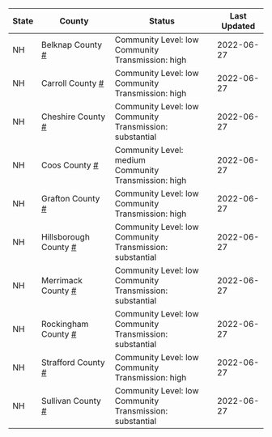 State | County | Status | Last Updated
--- | --- | --- | --- 
NH | Belknap County <a href="#belknap_county">#</a> | <a name="belknap_county"></a>Community Level: low<br/>Community Transmission: high | 2022-06-27
NH | Carroll County <a href="#carroll_county">#</a> | <a name="carroll_county"></a>Community Level: low<br/>Community Transmission: high | 2022-06-27
NH | Cheshire County <a href="#cheshire_county">#</a> | <a name="cheshire_county"></a>Community Level: low<br/>Community Transmission: substantial | 2022-06-27
NH | Coos County <a href="#coos_county">#</a> | <a name="coos_county"></a>Community Level: medium<br/>Community Transmission: high | 2022-06-27
NH | Grafton County <a href="#grafton_county">#</a> | <a name="grafton_county"></a>Community Level: low<br/>Community Transmission: high | 2022-06-27
NH | Hillsborough County <a href="#hillsborough_county">#</a> | <a name="hillsborough_county"></a>Community Level: low<br/>Community Transmission: substantial | 2022-06-27
NH | Merrimack County <a href="#merrimack_county">#</a> | <a name="merrimack_county"></a>Community Level: low<br/>Community Transmission: substantial | 2022-06-27
NH | Rockingham County <a href="#rockingham_county">#</a> | <a name="rockingham_county"></a>Community Level: low<br/>Community Transmission: substantial | 2022-06-27
NH | Strafford County <a href="#strafford_county">#</a> | <a name="strafford_county"></a>Community Level: low<br/>Community Transmission: high | 2022-06-27
NH | Sullivan County <a href="#sullivan_county">#</a> | <a name="sullivan_county"></a>Community Level: low<br/>Community Transmission: substantial | 2022-06-27
